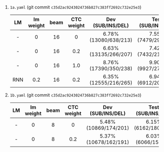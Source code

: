 
1. `1a.yaml` (git commit `c35d2ac9243024736b827c383ff2692c732e25e3`)

    | LM | lm weight | beam | CTC weight | Dev (SUB/INS/DEL) | Test (SUB/INS/DEL) |
    |:---:|:---:|:---:|:---:|:---:|:---:|
    | - | 0 | 16 | 0 | 6.78% (13080/638/213) | 7.55% (7479/298/136) |
    | - | 0 | 16 | 0.2 | 6.63% (13135/266/207) | 7.42% (7432/218/125) |
    | - | 0 | 16 | 1.0 | 8.76% (17390/350/238) | 9.90% (9927/279/168) |
    | RNN | 0.2 | 16 | 0.2 | 6.35% (12555/216/265) | 6.94% (6912/200/157) |

1. `1b.yaml` (git commit `c35d2ac9243024736b827c383ff2692c732e25e3`)

    | LM | lm weight | beam | CTC weight | Dev (SUB/INS/DEL) | Test (SUB/INS/DEL) |
    |:---:|:---:|:---:|:---:|:---:|:---:|
    | - | 0 | 8 | 0 | 5.48% (10869/174/201) | 6.15% (6162/180/105) |
    | - | 0 | 8 | 0.2 | 5.37% (10678/162/191) | 6.03% (6066/154/99) |
